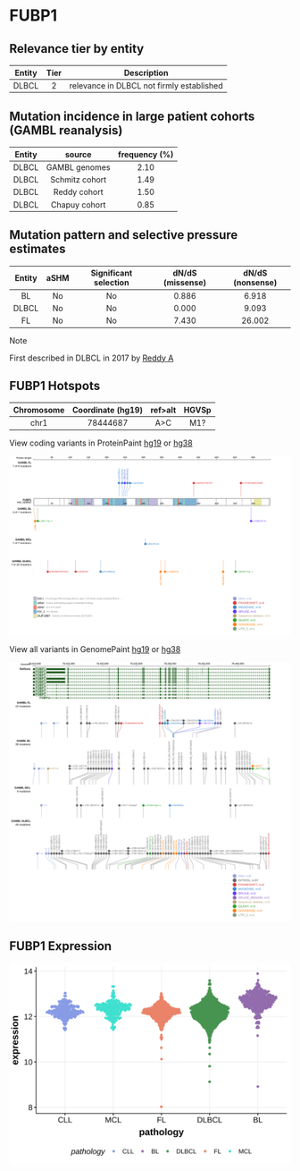 # FUBP1

## Relevance tier by entity

|Entity|Tier|Description                              |
|:------:|:----:|-----------------------------------------|
|DLBCL |2   |relevance in DLBCL not firmly established|

## Mutation incidence in large patient cohorts (GAMBL reanalysis)

|Entity|source        |frequency (%)|
|:------:|:--------------:|:-------------:|
|DLBCL |GAMBL genomes |2.10         |
|DLBCL |Schmitz cohort|1.49         |
|DLBCL |Reddy cohort  |1.50         |
|DLBCL |Chapuy cohort |0.85         |

## Mutation pattern and selective pressure estimates

|Entity|aSHM|Significant selection|dN/dS (missense)|dN/dS (nonsense)|
|:------:|:----:|:---------------------:|:----------------:|:----------------:|
|BL    |No  |No                   |0.886           | 6.918          |
|DLBCL |No  |No                   |0.000           | 9.093          |
|FL    |No  |No                   |7.430           |26.002          |


> [!NOTE]
> First described in DLBCL in 2017 by [Reddy A](https://pubmed.ncbi.nlm.nih.gov/28985567)


 ## FUBP1 Hotspots

| Chromosome |Coordinate (hg19) | ref>alt | HGVSp | 
 | :---:| :---: | :--: | :---: |
| chr1 | 78444687 | A>C | M1? |

View coding variants in ProteinPaint [hg19](https://morinlab.github.io/LLMPP/GAMBL/FUBP1_protein.html)  or [hg38](https://morinlab.github.io/LLMPP/GAMBL/FUBP1_protein_hg38.html)

![image](images/proteinpaint/FUBP1_NM_003902.svg)

View all variants in GenomePaint [hg19](https://morinlab.github.io/LLMPP/GAMBL/FUBP1.html)  or [hg38](https://morinlab.github.io/LLMPP/GAMBL/FUBP1_hg38.html)

![image](images/proteinpaint/FUBP1.svg)
## FUBP1 Expression
![image](images/gene_expression/FUBP1_by_pathology.svg)
